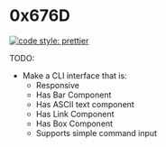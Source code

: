 # 0x676D

[![code style: prettier](https://img.shields.io/badge/code_style-prettier-ff69b4.svg?style=flat-square)](https://github.com/prettier/prettier)



TODO: 
* Make a CLI interface that is:
    * Responsive
    * Has Bar Component
    * Has ASCII text component
    * Has Link Component
    * Has Box Component
    * Supports simple command input


